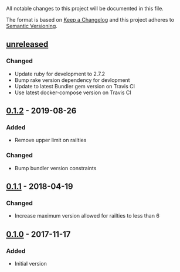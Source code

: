 All notable changes to this project will be documented in this file.

The format is based on [Keep a Changelog](https://keepachangelog.com/en/1.0.0/)
and this project adheres to [Semantic Versioning](https://semver.org/spec/v2.0.0.html).

## [unreleased]

### Changed

- Update ruby for development to 2.7.2
- Bump rake version dependency for devlopment
- Update to latest Bundler gem version on Travis CI
- Use latest docker-compose version on Travis CI

## [0.1.2] - 2019-08-26

### Added

- Remove upper limit on railties

### Changed

- Bump bundler version constraints

## [0.1.1] - 2018-04-19

### Changed

- Increase maximum version allowed for railties to less than 6

## [0.1.0] - 2017-11-17

### Added

- Initial version

[unreleased]: https://github.com/CoffeeAndCode/docker_compose_env/compare/v0.1.2...HEAD
[0.1.2]: https://github.com/CoffeeAndCode/docker_compose_env/compare/v0.1.1...v0.1.2
[0.1.1]: https://github.com/CoffeeAndCode/docker_compose_env/compare/v0.1.0...v0.1.1
[0.1.0]: https://github.com/CoffeeAndCode/docker_compose_env/releases/tag/v0.1.0
